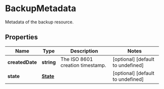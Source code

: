 # BackupMetadata

Metadata of the backup resource.
## Properties
| Name | Type | Description | Notes |
| ------------ | ------------- | ------------- | ------------- |
| **createdDate** | **string** | The ISO 8601 creation timestamp. | [optional] [default to undefined] |
| **state** | [**State**](State.md) |  | [optional] [default to undefined] |



